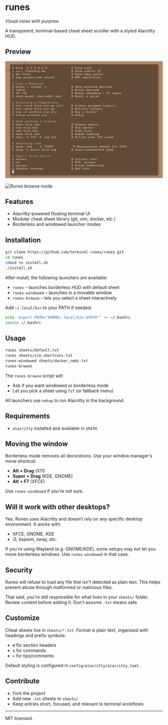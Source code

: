 # runes

_Visual noise with purpose._

A transparent, terminal-based cheat sheet scroller with a styled Alacritty HUD.

## Preview

![Runes default sheet](assets/runes-default.png)

![Runes browse mode](assets/runes-browse.gif)

## Features

- Alacritty-powered floating terminal UI
- Modular cheat sheet library (git, vim, docker, etc.)
- Borderless and windowed launcher modes

## Installation

```bash
git clone https://github.com/terminal-runes/runes.git
cd runes
chmod +x install.sh
./install.sh
```

After install, the following launchers are available:

- `runes` – launches borderless HUD with default sheet
- `runes-windowed` – launches in a movable window
- `runes-browse` – lets you select a sheet interactively

Add `~/.local/bin` to your PATH if needed:

```bash
echo 'export PATH="$HOME/.local/bin:$PATH"' >> ~/.bashrc
source ~/.bashrc
```

## Usage

```bash
runes sheets/default.txt
runes sheets/vim_shortcuts.txt
runes-windowed sheets/docker_cmds.txt
runes-browse
```

The `runes-browse` script will:

- Ask if you want windowed or borderless mode
- Let you pick a sheet using `fzf` (or fallback menu)

All launchers use `nohup` to run Alacritty in the background.

## Requirements

- `alacritty` installed and available in `$PATH`

## Moving the window

Borderless mode removes all decorations. Use your window manager's move shortcut:

- **Alt + Drag** (X11)
- **Super + Drag** (KDE, GNOME)
- **Alt + F7** (XFCE)

Use `runes-windowed` if you're not sure.

## Will it work with other desktops?

Yes. Runes uses Alacritty and doesn’t rely on any specific desktop environment. It works with:

- XFCE, GNOME, KDE
- i3, bspwm, sway, etc.

If you're using Wayland (e.g. GNOME/KDE), some setups may not let you move borderless windows. Use `runes-windowed` in that case.

## Security

Runes will refuse to load any file that isn't detected as plain text.
This helps prevent abuse through malformed or malicious files.

That said, you're still responsible for what lives in your `sheets/` folder.
Review content before adding it. Don't assume `.txt` means safe.

## Customize

Cheat sheets live in `sheets/*.txt`. Format is plain text, organized with headings and prefix symbols:

- `#` for section headers
- `$` for commands
- `>` for tips/comments

Default styling is configured in `config/alacritty/alacritty.toml`.

## Contribute

- Fork the project
- Add new `.txt` sheets to `sheets/`
- Keep entries short, focused, and relevant to terminal workflows

---

MIT licensed.

